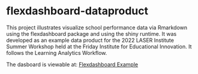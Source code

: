 # flexdashboard-dataproduct

This project illustrates visualize school performance data via Rmarkdown using the flexdashboard package and using the shiny runtime. It was developed as an example data product for the 2022 LASER Institute Summer Workshop held at the Friday Institute for Educational Innovation. It follows the Learning Analytics Workflow.


The dasboard is viewable at: [Flexdashboard Example](https://jennhouchins.github.io/flexdashboard-dataproduct/flexdashboard-example.html)
